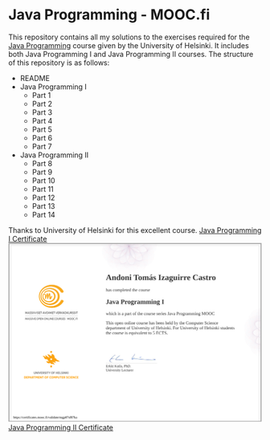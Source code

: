 # Java Programming - MOOC.fi
This repository contains all my solutions to the exercises required for the [Java Programming](https://java-programming.mooc.fi/) course given by the University of Helsinki. It includes both Java Programming I and Java Programming II courses. The structure of this repository is as follows:
- README
- Java Programming I
  - Part 1
  - Part 2
  - Part 3
  - Part 4
  - Part 5
  - Part 6
  - Part 7
- Java Programming II
  - Part 8
  - Part 9
  - Part 10
  - Part 11
  - Part 12
  - Part 13
  - Part 14
 
Thanks to University of Helsinki for this excellent course.
[Java Programming I Certificate](https://certificates.mooc.fi/validate/mgp87sf87ka)
![Java Programming I Certificate](certificate-java-programming-i.png)
[Java Programming II Certificate](https://certificates.mooc.fi/validate/osz7o307won)
